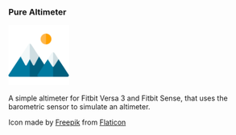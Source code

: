 ### Pure Altimeter

<img src="resources/icon.svg" width="120px" />

A simple altimeter for Fitbit Versa 3 and Fitbit Sense, that uses the barometric
sensor to simulate an altimeter.

Icon made by [Freepik](https://www.flaticon.com/authors/freepik) from
[Flaticon](https://www.flaticon.com/)
